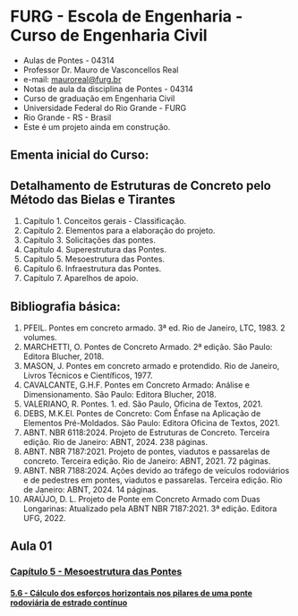 # __FURG - Escola de Engenharia - Curso de Engenharia Civil__  
* Aulas de Pontes - 04314
* Professor Dr. Mauro de Vasconcellos Real
* e-mail: mauroreal@furg.br
* Notas de aula da disciplina de Pontes - 04314
* Curso de graduação em Engenharia Civil  
* Universidade Federal do Rio Grande - FURG
* Rio Grande - RS - Brasil
* Este é um projeto ainda em construção.

## __Ementa inicial do Curso:__

## __Detalhamento de Estruturas de Concreto pelo Método das Bielas e Tirantes__

1. Capítulo 1. Conceitos gerais - Classificação.
2. Capítulo 2. Elementos para a elaboração do projeto.
3. Capítulo 3. Solicitações das pontes.
4. Capítulo 4. Superestrutura das Pontes.
5. Capítulo 5. Mesoestrutura das Pontes.
6. Capítulo 6. Infraestrutura das Pontes.
7. Capítulo 7. Aparelhos de apoio.


## __Bibliografia básica:__

1. PFEIL. Pontes em concreto armado. 3ª ed. Rio de Janeiro, LTC, 1983. 2 volumes.
2. MARCHETTI, O. Pontes de Concreto Armado. 2ª edição. São Paulo: Editora Blucher, 2018.   
3. MASON, J. Pontes em concreto armado e protendido. Rio de Janeiro, Livros Técnicos e Científicos, 1977. 
4. CAVALCANTE, G.H.F. Pontes em Concreto Armado: Análise e Dimensionamento. São Paulo: Editora Blucher, 2018.  
5. VALERIANO, R. Pontes.  1. ed. São Paulo, Oficina de Textos, 2021.
6. DEBS, M.K.El. Pontes de Concreto: Com Ênfase na Aplicação de Elementos Pré-Moldados. São Paulo: Editora Oficina de Textos, 2021.
7. ABNT. NBR 6118:2024. Projeto de Estruturas de Concreto. Terceira edição. Rio de Janeiro: ABNT, 2024. 238 páginas.
8. ABNT. NBR 7187:2021. Projeto de pontes, viadutos e passarelas de concreto. Terceira edição. Rio de Janeiro: ABNT, 2021. 72 páginas.  
9. ABNT. NBR 7188:2024. Ações devido ao tráfego de veículos rodoviários e de pedestres em pontes, viadutos e passarelas. Terceira edição. Rio de Janeiro: ABNT, 2024. 14 páginas. 
10. ARAÚJO, D. L. Projeto de Ponte em Concreto Armado com Duas Longarinas: Atualizado pela ABNT NBR 7187:2021. 3ª edição. Editora UFG, 2022. 


## __Aula 01__

### [Capítulo 5 - Mesoestrutura das Pontes](https://nbviewer.org/github/mvreal/ST/blob/main/Capitulo_5-6.ipynb)

#### [5.6 - Cálculo dos esforços horizontais nos pilares de uma ponte rodoviária de estrado contínuo](https://nbviewer.org/github/mvreal/ST/blob/main/Capitulo_5-6.ipynb)


